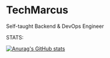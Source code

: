 # TechMarcus
Self-taught Backend & DevOps Engineer<br>

STATS:

[![Anurag's GitHub stats](https://github-readme-stats.vercel.app/api?username=TechMarcus&show_icons=true&theme=tokyonight)](https://github.com/anuraghazra/github-readme-stats)


